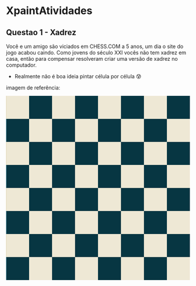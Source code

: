 # XpaintAtividades

## Questao 1 - Xadrez
Você e um amigo são viciados em CHESS.COM a 5 anos, um dia o site do jogo acabou
caindo. Como jovens do século XXI vocês não tem xadrez em casa, então para
compensar resolveram criar uma versão de xadrez no computador.
- Realmente não é boa ideia pintar célula por célula :cold_sweat:
<p>imagem de referência:</p>

![Referencia_Atividade1](https://github.com/sheiely/XpaintAtividades/blob/main/Xadrez/exemplos/Questao%201.png)

